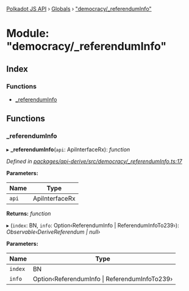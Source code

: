 [Polkadot JS API](../README.md) › [Globals](../globals.md) › ["democracy/_referendumInfo"](_democracy__referenduminfo_.md)

# Module: "democracy/_referendumInfo"

## Index

### Functions

* [_referendumInfo](_democracy__referenduminfo_.md#_referenduminfo)

## Functions

###  _referendumInfo

▸ **_referendumInfo**(`api`: ApiInterfaceRx): *function*

*Defined in [packages/api-derive/src/democracy/_referendumInfo.ts:17](https://github.com/polkadot-js/api/blob/6a8e5370b6/packages/api-derive/src/democracy/_referendumInfo.ts#L17)*

**Parameters:**

Name | Type |
------ | ------ |
`api` | ApiInterfaceRx |

**Returns:** *function*

▸ (`index`: BN, `info`: Option‹ReferendumInfo | ReferendumInfoTo239›): *Observable‹DeriveReferendum | null›*

**Parameters:**

Name | Type |
------ | ------ |
`index` | BN |
`info` | Option‹ReferendumInfo &#124; ReferendumInfoTo239› |
